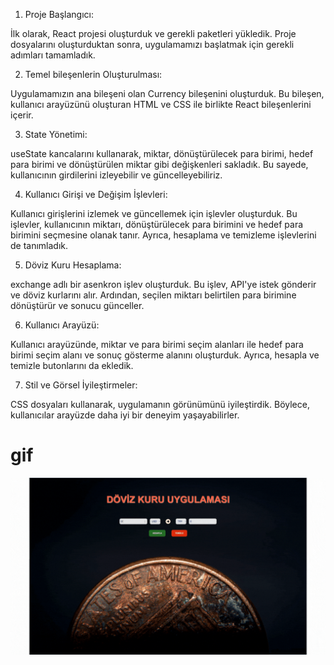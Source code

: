 1. Proje Başlangıcı:

İlk olarak, React projesi oluşturduk ve gerekli paketleri yükledik. Proje dosyalarını oluşturduktan sonra, uygulamamızı başlatmak için gerekli adımları tamamladık.

2. Temel bileşenlerin Oluşturulması:

Uygulamamızın ana bileşeni olan Currency bileşenini oluşturduk. Bu bileşen, kullanıcı arayüzünü oluşturan HTML ve CSS ile birlikte React bileşenlerini içerir.

3. State Yönetimi:

useState kancalarını kullanarak, miktar, dönüştürülecek para birimi, hedef para birimi ve dönüştürülen miktar gibi değişkenleri sakladık. Bu sayede, kullanıcının girdilerini izleyebilir ve güncelleyebiliriz.

4. Kullanıcı Girişi ve Değişim İşlevleri:

Kullanıcı girişlerini izlemek ve güncellemek için işlevler oluşturduk. Bu işlevler, kullanıcının miktarı, dönüştürülecek para birimini ve hedef para birimini seçmesine olanak tanır. Ayrıca, hesaplama ve temizleme işlevlerini de tanımladık.

5. Döviz Kuru Hesaplama:

exchange adlı bir asenkron işlev oluşturduk. Bu işlev, API'ye istek gönderir ve döviz kurlarını alır. Ardından, seçilen miktarı belirtilen para birimine dönüştürür ve sonucu günceller.

6. Kullanıcı Arayüzü:

Kullanıcı arayüzünde, miktar ve para birimi seçim alanları ile hedef para birimi seçim alanı ve sonuç gösterme alanını oluşturduk. Ayrıca, hesapla ve temizle butonlarını da ekledik.

7. Stil ve Görsel İyileştirmeler:

CSS dosyaları kullanarak, uygulamanın görünümünü iyileştirdik. Böylece, kullanıcılar arayüzde daha iyi bir deneyim yaşayabilirler.
# gif


<img src="./src/assets/screen.gif" alt="GIF"/>
